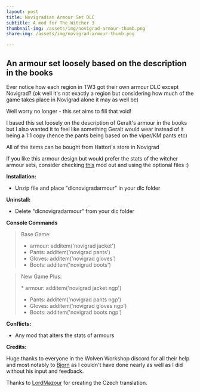 ```yaml
---
layout: post
title: Novigradian Armour Set DLC
subtitle: A mod for The Witcher 3
thumbnail-img: /assets/img/novigrad-armour-thumb.png
share-img: /assets/img/novigrad-armour-thumb.png

---
```


## An armour set loosely based on the description in the books 

Ever notice how each region in TW3 got their own armour DLC except Novigrad? (ok well it's not exactly a region but considering how much of the game takes place in Novigrad alone it may as well be)

Well worry no longer - this set aims to fill that void!

I based this set loosely on the description of Geralt's armour in the books but I also wanted it to feel like something Geralt would wear instead of it being a 1:1 copy (hence the pants being based on the viper/KM pants etc)

All of the items can be bought from Hattori's store in Novigrad

If you like this armour design but would prefer the stats of the witcher armour sets, consider checking [this](https://www.nexusmods.com/witcher3/mods/6404)﻿ mod out and using the optional files :)

**Installation:**
* Unzip file and place "dlcnovigradarmour" in your dlc folder

**Uninstall:**
* Delete "dlcnovigradarmour" from your dlc folder

**Console Commands**
>Base Game:
>* armour: additem('novigrad jacket')
>* Pants: additem('novigrad pants')
>* Gloves: additem('novigrad gloves')
>* Boots: additem('novigrad boots')

>New Game Plus:
>
>﻿* armour: additem('novigrad jacket ngp')
>* Pants: additem('novigrad pants ngp')
>* Gloves: additem('novigrad gloves ngp')
>* Boots: additem('novigrad boots ngp')

**Conflicts:**
* Any mod that alters the stats of armours

**Credits:**

Huge thanks to everyone in the Wolven Workshop discord for all their help and most notably to [Bjorn](https://next.nexusmods.com/profile/Bjorn18/about-me?gameId=952) as I couldn't have done nearly as well as I did without his input and feedback.

Thanks to [LordMazour](https://next.nexusmods.com/profile/LordMazour/about-me) for creating the Czech translation.
